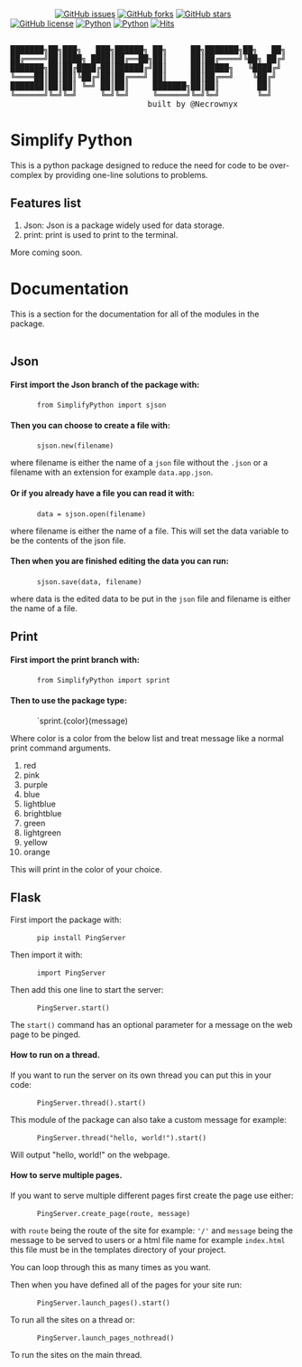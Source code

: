 &nbsp;&nbsp;&nbsp;&nbsp;&nbsp;&nbsp;&nbsp;&nbsp;&nbsp;&nbsp;&nbsp;&nbsp;&nbsp;&nbsp;&nbsp;&nbsp;&nbsp;&nbsp;&nbsp;&nbsp;[![GitHub issues](https://img.shields.io/github/issues/Necrownyx/SimplifyPython)](https://github.com/Necrownyx/SimplifyPython/issues) [![GitHub forks](https://img.shields.io/github/forks/Necrownyx/SimplifyPython)](https://github.com/Necrownyx/SimplifyPython/network) [![GitHub stars](https://img.shields.io/github/stars/Necrownyx/SimplifyPython)](https://github.com/Necrownyx/SimplifyPython/stargazers) [![GitHub license](https://img.shields.io/github/license/Necrownyx/SimplifyPython)](https://github.com/Necrownyx/SimplifyPython/blob/main/LICENSE) [![Python](https://img.shields.io/badge/Made%20with-Python-%2300AEFF)](https://python.org) [![Python](https://img.shields.io/badge/Available%20on-PyPi-%2300AEFF)](https://pypi.org/project/SimplifyPython/) [![Hits](https://hits.seeyoufarm.com/api/count/incr/badge.svg?url=https%3A%2F%2Fgithub.com%2FNecrownyx%2FSimplifyPython&count_bg=%2300AEFF&title_bg=%23555555&icon=&icon_color=%23E7E7E7&title=hits&edge_flat=false)](https://hits.seeyoufarm.com)  
<pre align="center">  
███████╗██╗███╗   ███╗██████╗ ██╗     ██╗███████╗██╗   ██╗  
██╔════╝██║████╗ ████║██╔══██╗██║     ██║██╔════╝╚██╗ ██╔╝  
███████╗██║██╔████╔██║██████╔╝██║     ██║█████╗   ╚████╔╝   
╚════██║██║██║╚██╔╝██║██╔═══╝ ██║     ██║██╔══╝    ╚██╔╝    
███████║██║██║ ╚═╝ ██║██║     ███████╗██║██║        ██║     
╚══════╝╚═╝╚═╝     ╚═╝╚═╝     ╚══════╝╚═╝╚═╝        ╚═╝     
&nbsp;&nbsp;&nbsp;&nbsp;&nbsp;&nbsp;&nbsp;&nbsp;&nbsp;&nbsp;&nbsp;&nbsp;&nbsp;&nbsp;&nbsp;&nbsp;&nbsp;built by @Necrownyx</pre>  
  
# Simplify Python  
This is a python package designed to reduce the need for code to be over-complex by providing one-line solutions to problems.  
  
## Features list  
1. Json: Json is a package widely used for data storage.  
2. print: print is used to print to the terminal.
  
More coming soon.  
  
# Documentation  
  
This is a section for the documentation for all of the modules in the package.  
<br>  
## Json  
  
#### First import the Json branch of the package with:  
  
&nbsp;&nbsp;&nbsp;&nbsp;&nbsp;&nbsp;&nbsp;&nbsp;&nbsp;&nbsp;&nbsp;&nbsp;`from SimplifyPython import sjson`  
  
#### Then you can choose to create a file with:  
  
&nbsp;&nbsp;&nbsp;&nbsp;&nbsp;&nbsp;&nbsp;&nbsp;&nbsp;&nbsp;&nbsp;&nbsp;`sjson.new(filename)`  
  
where filename is either the name of a `json` file without the `.json` or a filename with an extension for example `data.app.json`.  
  
#### Or if you already have a file you can read it with:  
  
&nbsp;&nbsp;&nbsp;&nbsp;&nbsp;&nbsp;&nbsp;&nbsp;&nbsp;&nbsp;&nbsp;&nbsp;`data = sjson.open(filename)`  
  
where filename is either the name of a file. This will set the data variable to be the contents of the json file.  
  
#### Then when you are finished editing the data you can run:  
  
&nbsp;&nbsp;&nbsp;&nbsp;&nbsp;&nbsp;&nbsp;&nbsp;&nbsp;&nbsp;&nbsp;&nbsp;`sjson.save(data, filename)`  
  
where data is the edited data to be put in the `json` file and filename is either the name of a file.

## Print

#### First import the print branch with:

&nbsp;&nbsp;&nbsp;&nbsp;&nbsp;&nbsp;&nbsp;&nbsp;&nbsp;&nbsp;&nbsp;&nbsp;`from SimplifyPython import sprint`

#### Then to use the package type:

&nbsp;&nbsp;&nbsp;&nbsp;&nbsp;&nbsp;&nbsp;&nbsp;&nbsp;&nbsp;&nbsp;&nbsp;`sprint.{color}(message)

Where color is a color from the below list and treat message like a normal print command arguments.

1. red
2. pink
3. purple
4. blue
5. lightblue
6. brightblue
7. green
8. lightgreen
9. yellow
10. orange

This will print in the color of your choice.

## Flask

First import the package with:

&nbsp;&nbsp;&nbsp;&nbsp;&nbsp;&nbsp;&nbsp;&nbsp;&nbsp;&nbsp;&nbsp;&nbsp;`pip install PingServer`

Then import it with:

&nbsp;&nbsp;&nbsp;&nbsp;&nbsp;&nbsp;&nbsp;&nbsp;&nbsp;&nbsp;&nbsp;&nbsp;`import PingServer`

Then add this one line to start the server:

&nbsp;&nbsp;&nbsp;&nbsp;&nbsp;&nbsp;&nbsp;&nbsp;&nbsp;&nbsp;&nbsp;&nbsp;`PingServer.start()`

The `start()` command has an optional parameter for a message on the web page to be pinged.

#### How to run on a thread.
If you want to run the server on its own thread you can put this in your code:

&nbsp;&nbsp;&nbsp;&nbsp;&nbsp;&nbsp;&nbsp;&nbsp;&nbsp;&nbsp;&nbsp;&nbsp;`PingServer.thread().start()`

This module of the package can also take a custom message for example:

&nbsp;&nbsp;&nbsp;&nbsp;&nbsp;&nbsp;&nbsp;&nbsp;&nbsp;&nbsp;&nbsp;&nbsp;`PingServer.thread("hello, world!").start()`

Will output "hello, world!" on the webpage.

#### How to serve multiple pages.
If you want to serve multiple different pages first create the page use either:

&nbsp;&nbsp;&nbsp;&nbsp;&nbsp;&nbsp;&nbsp;&nbsp;&nbsp;&nbsp;&nbsp;&nbsp;`PingServer.create_page(route, message)`

with `route` being the route of the site for example: `'/'`  and `message` being the message to be served to users or a html file name for example `index.html` this file must be in the templates directory of your project.

You can loop through this as many times as you want.

Then when you have defined all of the pages for your site run:

&nbsp;&nbsp;&nbsp;&nbsp;&nbsp;&nbsp;&nbsp;&nbsp;&nbsp;&nbsp;&nbsp;&nbsp;`PingServer.launch_pages().start()`

To run all the sites on a thread or:

&nbsp;&nbsp;&nbsp;&nbsp;&nbsp;&nbsp;&nbsp;&nbsp;&nbsp;&nbsp;&nbsp;&nbsp;`PingServer.launch_pages_nothread()`

To run the sites on the main thread.